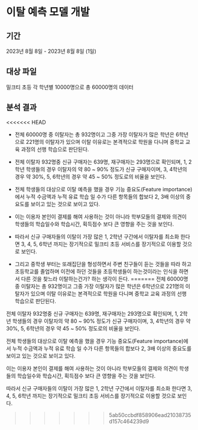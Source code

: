 # 이탈 예측 모델 개발
## 기간
2023년 8월 8일 - 2023년 8월 8일 (1일)

## 대상 파일
밀크티 초등 각 학년별 10000명으로 총 60000명의 데이터

## 분석 결과
<<<<<<< HEAD
- 전체 60000명 중 이탈자는 총 932명이고 그중 가장 이탈자가 많은 학년은 6학년으로 221명의 이탈자가 있으며 이탈 이유로는 본격적으로 학원을 다니며 중학교 교육 과정의 선행 학습으로 판단된다.

- 전체 이탈자 932명중 신규 구매자는 639명, 재구매자는 293명으로 확인되며, 1, 2학년 학생들의 경우 이탈자의 약 80 ~ 90% 정도가 신규 구매자이며, 3, 4학년의 경우 약 30%, 5, 6학년의 경우 약 45 ~ 50% 정도로의 비율을 보인다.

- 전체 학생들의 대상으로 이탈 예측을 했을 경우 기능 중요도(Feature importance)에서 누적 수금액과 누적 유료 학습 일 수가 다른 항목들의 합보다 2, 3배 이상의 중요도를 보이고 있는 것으로 보이고 있다.

- 이는 이용자 본인이 결제를 해여 사용하는 것이 아니라 학부모들의 결제와 의견이 학생들의 학습일수와 학습시간, 획득점수 보다 큰 영향을 주는 것을 보인다.

- 따라서 신규 구매자들의 이탈이 가장 많은 1, 2학년 구간에서 이탈자를 최소화 한다면 3, 4, 5, 6학년 까지는 장기적으로 밀크티 초등 서비스를 장기적으로 이용할 것으로 보인다.

- 그리고 중학생 부터는 또래집단을 형성하면서 주변 친구들이 듣는 것들을 따라 하고 초등학교를 졸업하며 이전에 하던 것들을 초등학생들이 하는것이라는 인식을 하면서 다른 것을 찾느라 이탈하는건가? 하는 생각이 든다.
=======
전체 60000명 중 이탈자는 총 932명이고 그중 가장 이탈자가 많은 학년은 6학년으로 221명의 이탈자가 있으며 이탈 이유로는 본격적으로 학원을 다니며 중학교 교육 과정의 선행 학습으로 판단된다.

전체 이탈자 932명중 신규 구매자는 639명, 재구매자는 293명으로 확인되며, 1, 2학년 학생들의 경우 이탈자의 약 80 ~ 90% 정도가 신규 구매자이며, 3, 4학년의 경우 약 30%, 5, 6학년의 경우 약 45 ~ 50% 정도로의 비율을 보인다.

전체 학생들의 대상으로 이탈 예측을 했을 경우 기능 중요도(Feature importance)에서 누적 수금액과 누적 유료 학습 일 수가 다른 항목들의 합보다 2, 3배 이상의 중요도를 보이고 있는 것으로 보이고 있다.

이는 이용자 본인이 결제를 해여 사용하는 것이 아니라 학부모들의 결제와 의견이 학생들의 학습일수와 학습시간, 획득점수 보다 큰 영향을 주는 것을 보인다.

따라서 신규 구매자들의 이탈이 가장 많은 1, 2학년 구간에서 이탈자를 최소화 한다면 3, 4, 5, 6학년 까지는 장기적으로 밀크티 초등 서비스를 장기적으로 이용할 것으로 보인다.
>>>>>>> 5ab50ccbdf858906ead21038735d157c464239d9
